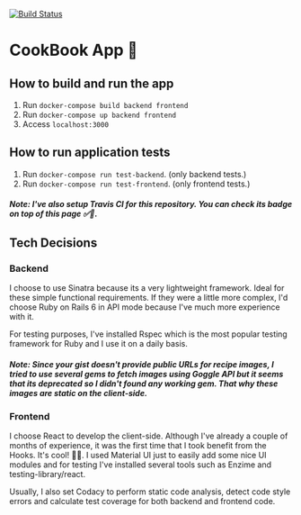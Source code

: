 [![Build Status](https://travis-ci.com/BernardoMG/cookbook.svg?token=zJz33RY7FtoBwrYp4yBw&branch=master)](https://travis-ci.com/BernardoMG/cookbook)

# CookBook App 🍲

## How to build and run the app

1. Run `docker-compose build backend frontend`
2. Run `docker-compose up backend frontend`
3. Access `localhost:3000`

## How to run application tests

1. Run `docker-compose run test-backend`. (only backend tests.)
2. Run `docker-compose run test-frontend`. (only frontend tests.)

##### Note: I've also setup Travis CI for this repository. You can check its badge on top of this page ✅🚀.

## Tech Decisions
### Backend
I choose to use Sinatra because its a very lightweight framework. Ideal for these simple functional requirements. 
If they were a little more complex, I'd choose Ruby on Rails 6 in API mode because I've much more experience with it.

For testing purposes, I've installed Rspec which is the most popular testing framework for Ruby and I use it on a daily basis. 

##### Note: Since your gist doesn't provide public URLs for recipe images, I tried to use several gems to fetch images using Goggle API but it seems that its deprecated so I didn't found any working gem. That why these images are static on the client-side.

### Frontend
I choose React to develop the client-side. Although I've already a couple of months of experience, it was the first time that I took benefit from the Hooks. It's cool! 🤘🏼. I used Material UI just to easily add some nice UI modules and for testing I've installed several tools such as Enzime and testing-library/react. 

Usually, I also set Codacy to perform static code analysis, detect code style errors and calculate test coverage for both backend and frontend code.
